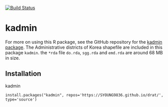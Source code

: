 [![Build Status](https://travis-ci.org/SYOUNG9836/kadmin.svg?branch=main)](https://travis-ci.com/github/SYOUNG9836/kadmin)

# kadmin

For more on using this R package, see the GitHub repository for the [kadmin package](https://github.com/SYOUNG9836/kadmin). The Administrative districts of Korea shapefile are included in this package `kadmin`. the `*rda` file `do.rda`, `sgg.rda` and `emd.rda` are around 68 MB in size.

 
## Installation
kadmin
```
install.packages("kadmin", repos='https://SYOUNG9836.github.io/drat/', type='source')
```


